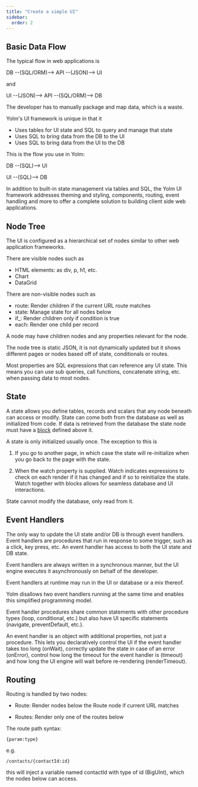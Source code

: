 ```yaml
---
title: "Create a simple UI"
sidebar:
  order: 2
---
```


## Basic Data Flow

The typical flow in web applications is

DB --(SQL/ORM)--> API --(JSON)--> UI

and

UI --(JSON)--> API --(SQL/ORM)--> DB

The developer has to manually package and map data, which is a waste.

Yolm's UI framework is unique in that it

- Uses tables for UI state and SQL to query and manage that state
- Uses SQL to bring data from the DB to the UI
- Uses SQL to bring data from the UI to the DB

This is the flow you use in Yolm:

DB --(SQL)--> UI

UI --(SQL)--> DB

In addition to built-in state management via tables and SQL, the Yolm UI framework addresses theming and styling, components, routing, event handling and more to offer a complete solution to building client side web applications.

## Node Tree

The UI is configured as a hierarchical set of nodes similar to other web application frameworks.

There are visible nodes such as

- HTML elements: as div, p, h1, etc.
- Chart
- DataGrid

There are non-visible nodes such as

- route: Render children if the current URL route matches
- state: Manage state for all nodes below
- if\_: Render children only if condition is true
- each: Render one child per record

A node may have children nodes and any properties relevant for the node.

The node tree is static JSON, it is not dynamically updated but it shows different pages or nodes based off of state, conditionals or routes.

Most properties are SQL expressions that can reference any UI state. This means you can use sub queries, call functions, concatenate string, etc. when passing data to most nodes.

## State

A state allows you define tables, records and scalars that any node beneath can access or modify. State can come both from the database as well as initialized from code. If data is retrieved from the database the state node must have a [block](#blocks) defined above it.

A state is only initialized usually once. The exception to this is

1. If you go to another page, in which case the state will re-initialize when you go back to the page with the state.

2. When the watch property is supplied. Watch indicates expressions to check on each render if it has changed and if so to reinitialize the state. Watch together with blocks allows for seamless database and UI interactions.

State cannot modify the database, only read from it.

## Event Handlers

The only way to update the UI state and/or DB is through event handlers. Event handlers are procedures that run in response to some trigger, such as a click, key press, etc. An event handler has access to both the UI state and DB state.

Event handlers are always written in a synchronous manner, but the UI engine executes it asynchronously on behalf of the developer.

Event handlers at runtime may run in the UI or database or a mix thereof.

Yolm disallows two event handlers running at the same time and enables this simplified programming model.

Event handler procedures share common statements with other procedure types (loop, conditional, etc.) but also have UI specific statements (navigate, preventDefault, etc.).

An event handler is an object with additional properties, not just a procedure. This lets you declaratively control the UI if the event handler takes too long (onWait), correctly update the state in case of an error (onError), control how long the timeout for the event handler is (timeout) and how long the UI engine will wait before re-rendering (renderTimeout).

## Routing

Routing is handled by two nodes:

- Route: Render nodes below the Route node if current URL matches

- Routes: Render only one of the routes below

The route path syntax:

`{param:type}`

e.g.

`/contacts/{contactId:id}`

this will inject a variable named contactId with type of id (BigUInt), which the nodes below can access.

